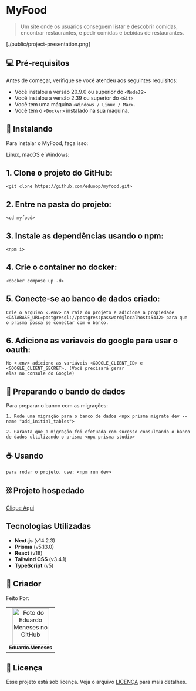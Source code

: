 # MyFood

> Um site onde os usuários conseguem listar e descobrir comidas, encontrar restaurantes, e pedir comidas e bebidas de restaurantes.

[./public/project-presentation.png]

## 💻 Pré-requisitos

Antes de começar, verifique se você atendeu aos seguintes requisitos:

- Você instalou a versão 20.9.0 ou superior do `<NodeJS>`
- Você instalou a versão 2.39 ou superior do `<Git>`
- Você tem uma máquina `<Windows / Linux / Mac>`.
- Você tem o `<Docker>` instalado na sua maquina.

## 🚀 Instalando

Para instalar o MyFood, faça isso:

Linux, macOS e Windows:

## 1. Clone o projeto do GitHub:

```
<git clone https://github.com/eduoop/myfood.git>
```

## 2. Entre na pasta do projeto:

```
<cd myfood>
```

## 3. Instale as dependências usando o npm:

```
<npm i>
```

## 4. Crie o container no docker:

```
<docker compose up -d>
```

## 5. Conecte-se ao banco de dados criado:

```
Crie o arquivo <.env> na raiz do projeto e adicione a propiedade <DATABASE_URL=postgresql://postgres:password@localhost:5432> para que o prisma possa se conectar com o banco.
```

## 6. Adicione as variaveis do google para usar o oauth:

```
No <.env> adicione as variáveis <GOOGLE_CLIENT_ID> e <GOOGLE_CLIENT_SECRET>. (Você precisará gerar
elas no console do Google)

```

## 🎲 Preparando o bando de dados

Para preparar o banco com as migrações:

```
1. Rode uma migração para o banco de dados <npx prisma migrate dev --name "add_initial_tables">
```

```
2. Garanta que a migração foi efetuada com sucesso consultando o banco de dados ultilizando o prisma <npx prisma studio>
```

## ☕ Usando

```
para rodar o projeto, use: <npm run dev>
```

## ⛓️ Projeto hospedado

[Clique Aqui](https://myfoodv1.vercel.app/)

## Tecnologias Utilizadas

- **Next.js** (v14.2.3)
- **Prisma** (v5.13.0)
- **React** (v18)
- **Tailwind CSS** (v3.4.1)
- **TypeScript** (v5)

## 🤝 Criador

Feito Por:

<table>
  <tr>
    <td align="center">
      <a href="#" title="defina o titulo do link">
        <img src="https://avatars.githubusercontent.com/u/85969484?s=400&u=b0e89e575a7cb91fc9f8a69e126a9d7587aa9478&v=4" width="100px;" alt="Foto do Eduardo Meneses no GitHub"/><br>
        <sub>
          <b>Eduardo Meneses</b>
        </sub>
      </a>
    </td>
  </tr>
</table>

## 📝 Licença

Esse projeto está sob licença. Veja o arquivo [LICENÇA](LICENSE.md) para mais detalhes.
